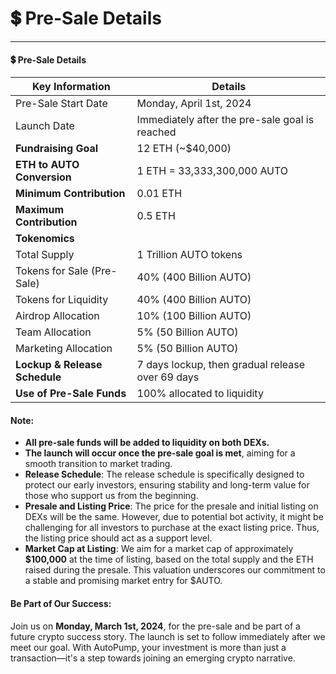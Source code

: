 # 💲 Pre-Sale Details

***

#### 💲 Pre-Sale Details

| **Key Information**           | **Details**                                      |
| ----------------------------- | ------------------------------------------------ |
| Pre-Sale Start Date           | Monday, April 1st, 2024                          |
| Launch Date                   | Immediately after the pre-sale goal is reached   |
| **Fundraising Goal**          | 12 ETH (\~$40,000)                               |
| **ETH to AUTO Conversion**    | 1 ETH = 33,333,300,000 AUTO                      |
| **Minimum Contribution**      | 0.01 ETH                                         |
| **Maximum Contribution**      | 0.5 ETH                                          |
| **Tokenomics**                |                                                  |
| Total Supply                  | 1 Trillion AUTO tokens                           |
| Tokens for Sale (Pre-Sale)    | 40% (400 Billion AUTO)                           |
| Tokens for Liquidity          | 40% (400 Billion AUTO)                           |
| Airdrop Allocation            | 10% (100 Billion AUTO)                           |
| Team Allocation               | 5% (50 Billion AUTO)                             |
| Marketing Allocation          | 5% (50 Billion AUTO)                             |
| **Lockup & Release Schedule** | 7 days lockup, then gradual release over 69 days |
| **Use of Pre-Sale Funds**     | 100% allocated to liquidity                      |

#### Note:

* **All pre-sale funds will be added to liquidity on both DEXs.**
* **The launch will occur once the pre-sale goal is met**, aiming for a smooth transition to market trading.
* **Release Schedule**: The release schedule is specifically designed to protect our early investors, ensuring stability and long-term value for those who support us from the beginning.
* **Presale and Listing Price**: The price for the presale and initial listing on DEXs will be the same. However, due to potential bot activity, it might be challenging for all investors to purchase at the exact listing price. Thus, the listing price should act as a support level.
* **Market Cap at Listing**: We aim for a market cap of approximately **$100,000** at the time of listing, based on the total supply and the ETH raised during the presale. This valuation underscores our commitment to a stable and promising market entry for $AUTO.

#### Be Part of Our Success:

Join us on **Monday, March 1st, 2024**, for the pre-sale and be part of a future crypto success story. The launch is set to follow immediately after we meet our goal. With AutoPump, your investment is more than just a transaction—it's a step towards joining an emerging crypto narrative.

